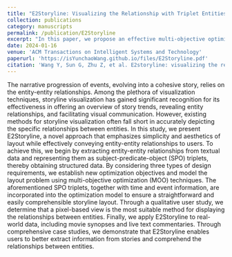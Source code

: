 ```yaml
---
title: "E2Storyline: Visualizing the Relationship with Triplet Entities and Event Discovery"
collection: publications
category: manuscripts
permalink: /publication/E2Storyline
excerpt: "In this paper, we propose an effective multi-objective optimization (MOO) algorithm. The algorithm takes into account different optimization objectives, both global and local. For the global, we need to minimize line crossings and oscillations as much as possible. For the local, we need to make the related entities as close to each other as possible. The modeling is performed by determining the objective function and constraints to optimize the layout of the storyline visualization.<img src='/images/E2Storyline.png'>"
date: 2024-01-16
venue: 'ACM Transactions on Intelligent Systems and Technology'
paperurl: 'https://isYunchaoWang.github.io/files/E2Storyline.pdf'
citation: 'Wang Y, Sun G, Zhu Z, et al. E2storyline: visualizing the relationship with triplet entities and event discovery[J]. <i>ACM Transactions on Intelligent Systems and Technology<i>, 2024, 15(1): 1-26.'
---
```


The narrative progression of events, evolving into a cohesive story, relies on the entity-entity relationships. Among the plethora of visualization techniques, storyline visualization has gained significant recognition for its effectiveness in offering an overview of story trends, revealing entity relationships, and facilitating visual communication. However, existing methods for storyline visualization often fall short in accurately depicting the specific relationships between entities. In this study, we present E2Storyline, a novel approach that emphasizes simplicity and aesthetics of layout while effectively conveying entity-entity relationships to users. To achieve this, we begin by extracting entity-entity relationships from textual data and representing them as subject-predicate-object (SPO) triplets, thereby obtaining structured data. By considering three types of design requirements, we establish new optimization objectives and model the layout problem using multi-objective optimization (MOO) techniques. The aforementioned SPO triplets, together with time and event information, are incorporated into the optimization model to ensure a straightforward and easily comprehensible storyline layout. Through a qualitative user study, we determine that a pixel-based view is the most suitable method for displaying the relationships between entities. Finally, we apply E2Storyline to real-world data, including movie synopses and live text commentaries. Through comprehensive case studies, we demonstrate that E2Storyline enables users to better extract information from stories and comprehend the relationships between entities.
